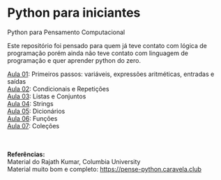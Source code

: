 # Python para iniciantes
Python para Pensamento Computacional

Este repositório foi pensado para quem já teve contato com lógica de programação porém ainda não teve contato com linguagem de programação e quer aprender python do zero. 

[Aula 01](https://github.com/agiribeiro/Python_beginner/blob/master/Aula01.ipynb): Primeiros passos: variáveis, expressões aritméticas, entradas e saídas </a> </br>
[Aula 02](https://github.com/agiribeiro/Python_beginner/blob/master/Aula02.ipynb): Condicionais e Repetições </br>
[Aula 03](https://github.com/agiribeiro/Python_beginner/blob/master/Aula03.ipynb): Listas e Conjuntos </br> 
[Aula 04](https://github.com/agiribeiro/Python_beginner/blob/master/Aula04.ipynb): Strings </br> 
[Aula 05](https://github.com/agiribeiro/Python_beginner/blob/master/Aula05.ipynb): Dicionários </br> 
[Aula 06](https://github.com/agiribeiro/Python_beginner/blob/master/Aula06.ipynb): Funções </br>
[Aula 07](https://github.com/agiribeiro/Python_beginner/blob/master/Aula07.ipynb): Coleções 




</br> </br>
<strong> Referências: </strong> </br>
 Material do Rajath Kumar, Columbia University </br>
 Material muito bom e completo: https://pense-python.caravela.club
